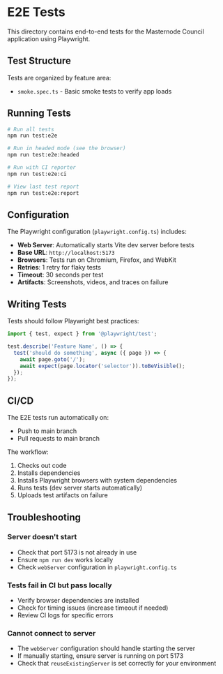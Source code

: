 # E2E Tests

This directory contains end-to-end tests for the Masternode Council application using Playwright.

## Test Structure

Tests are organized by feature area:
- `smoke.spec.ts` - Basic smoke tests to verify app loads

## Running Tests

```bash
# Run all tests
npm run test:e2e

# Run in headed mode (see the browser)
npm run test:e2e:headed

# Run with CI reporter
npm run test:e2e:ci

# View last test report
npm run test:e2e:report
```

## Configuration

The Playwright configuration (`playwright.config.ts`) includes:

- **Web Server**: Automatically starts Vite dev server before tests
- **Base URL**: `http://localhost:5173`
- **Browsers**: Tests run on Chromium, Firefox, and WebKit
- **Retries**: 1 retry for flaky tests
- **Timeout**: 30 seconds per test
- **Artifacts**: Screenshots, videos, and traces on failure

## Writing Tests

Tests should follow Playwright best practices:

```typescript
import { test, expect } from '@playwright/test';

test.describe('Feature Name', () => {
  test('should do something', async ({ page }) => {
    await page.goto('/');
    await expect(page.locator('selector')).toBeVisible();
  });
});
```

## CI/CD

The E2E tests run automatically on:
- Push to main branch
- Pull requests to main branch

The workflow:
1. Checks out code
2. Installs dependencies
3. Installs Playwright browsers with system dependencies
4. Runs tests (dev server starts automatically)
5. Uploads test artifacts on failure

## Troubleshooting

### Server doesn't start
- Check that port 5173 is not already in use
- Ensure `npm run dev` works locally
- Check `webServer` configuration in `playwright.config.ts`

### Tests fail in CI but pass locally
- Verify browser dependencies are installed
- Check for timing issues (increase timeout if needed)
- Review CI logs for specific errors

### Cannot connect to server
- The `webServer` configuration should handle starting the server
- If manually starting, ensure server is running on port 5173
- Check that `reuseExistingServer` is set correctly for your environment
